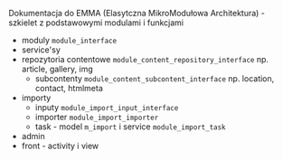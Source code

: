 Dokumentacja do EMMA (Elasytczna MikroModułowa Architektura) - szkielet z podstawowymi modulami i funkcjami

- moduly `module_interface`
- service'sy
- repozytoria contentowe `module_content_repository_interface` np. article, gallery, img
  - subcontenty `module_content_subcontent_interface` np. location, contact, htmlmeta
- importy
  - inputy `module_import_input_interface`
  - importer `module_import_importer`
  - task - model `m_import` i service `module_import_task`
- admin
- front - activity i view
